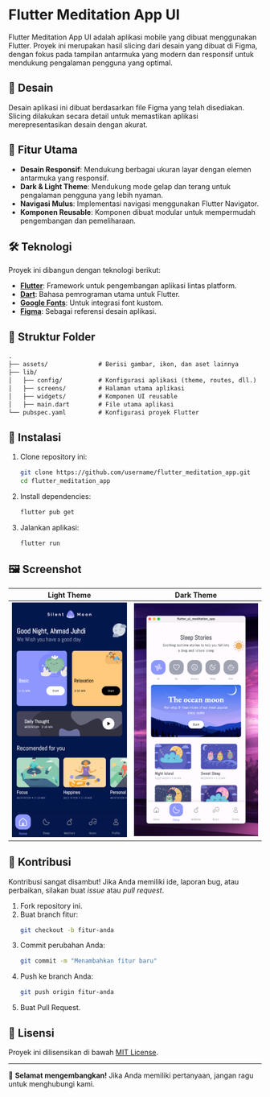 # Flutter Meditation App UI

Flutter Meditation App UI adalah aplikasi mobile yang dibuat menggunakan Flutter. Proyek ini merupakan hasil slicing dari desain yang dibuat di Figma, dengan fokus pada tampilan antarmuka yang modern dan responsif untuk mendukung pengalaman pengguna yang optimal.

## 🎨 Desain

Desain aplikasi ini dibuat berdasarkan file Figma yang telah disediakan. Slicing dilakukan secara detail untuk memastikan aplikasi merepresentasikan desain dengan akurat.

## 🚀 Fitur Utama

- **Desain Responsif**: Mendukung berbagai ukuran layar dengan elemen antarmuka yang responsif.
- **Dark & Light Theme**: Mendukung mode gelap dan terang untuk pengalaman pengguna yang lebih nyaman.
- **Navigasi Mulus**: Implementasi navigasi menggunakan Flutter Navigator.
- **Komponen Reusable**: Komponen dibuat modular untuk mempermudah pengembangan dan pemeliharaan.

## 🛠️ Teknologi

Proyek ini dibangun dengan teknologi berikut:

- **[Flutter](https://flutter.dev/)**: Framework untuk pengembangan aplikasi lintas platform.
- **[Dart](https://dart.dev/)**: Bahasa pemrograman utama untuk Flutter.
- **[Google Fonts](https://fonts.google.com/)**: Untuk integrasi font kustom.
- **[Figma](https://www.figma.com/)**: Sebagai referensi desain aplikasi.

## 📂 Struktur Folder

```plaintext
.
├── assets/              # Berisi gambar, ikon, dan aset lainnya
├── lib/
│   ├── config/          # Konfigurasi aplikasi (theme, routes, dll.)
│   ├── screens/         # Halaman utama aplikasi
│   ├── widgets/         # Komponen UI reusable
│   ├── main.dart        # File utama aplikasi
└── pubspec.yaml         # Konfigurasi proyek Flutter
```

## 🔧 Instalasi

1. Clone repository ini:

   ```bash
   git clone https://github.com/username/flutter_meditation_app.git
   cd flutter_meditation_app
   ```
2. Install dependencies:

   ```bash
   flutter pub get
   ```
3. Jalankan aplikasi:

   ```bash
   flutter run
   ```

## 🖼️ Screenshot

| Light Theme                                        | Dark Theme                                         |
| -------------------------------------------------- | -------------------------------------------------- |
| ![1732237997182](image/READMEcopy/1732237997182.png) | ![1732238150644](image/READMEcopy/1732238150644.png) |

## 🤝 Kontribusi

Kontribusi sangat disambut! Jika Anda memiliki ide, laporan bug, atau perbaikan, silakan buat *issue* atau *pull request*.

1. Fork repository ini.
2. Buat branch fitur:
   ```bash
   git checkout -b fitur-anda
   ```
3. Commit perubahan Anda:
   ```bash
   git commit -m "Menambahkan fitur baru"
   ```
4. Push ke branch Anda:
   ```bash
   git push origin fitur-anda
   ```
5. Buat Pull Request.

## 📝 Lisensi

Proyek ini dilisensikan di bawah [MIT License](LICENSE).

---

🎉 **Selamat mengembangkan!** Jika Anda memiliki pertanyaan, jangan ragu untuk menghubungi kami.
